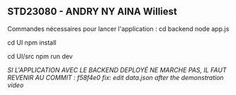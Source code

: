 ## STD23080 - ANDRY NY AINA Williest

Commandes nécessaires pour lancer l'application : 
cd backend
node app.js


cd UI
npm install

cd UI/src
npm run dev

*SI L'APPLICATION AVEC LE BACKEND DEPLOYÉ NE MARCHE PAS, IL FAUT REVENIR AU COMMIT : f58f4e0 fix: edit data.json after the demonstration video*
